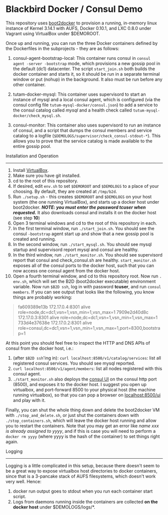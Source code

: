 Blackbird Docker / Consul Demo
==============================

This repository uses [boot2docker](https://github.com/boot2docker/boot2docker) to provision a running, in-memory linux instance of Kernel 3.14.1 with AUFS, Docker 0.10.1, and LXC 0.8.0 under Vagrant using VirtualBox under $DEMOROOT. 

Once up and running, you can run the three Docker containers defined by the Dockerfiles in the subprojects - they are as follows:

1. consul-agent-bootstrap-local: This container runs consul in `consul agent -server -bootstrap` mode, which provisions a new gossip pool in the default (dc1) datacenter. The script `start_join.sh` both builds the docker container and starts it, so it should be run in a separate terminal window or put (nohup) in the background. It also must be run before any other container. 

2. tutam-docker-mysql: This container uses supervisord to start an instance of mysql and a local consul agent, which is configured (via the consul config file `tutum-mysql-docker/consul.json`) to add a service to the consul catalog called *mysql* and a health check called `tutum-mysql-docker/check_mysql.sh`.

3. consul-monitor: This container also uses supervisord to run an instance of consul, and a script that dumps the consul members and service catalog to a logfile (`$DEMOLOGS/supervisor/check_consul-stdout-*`). This allows you to prove that the service catalog is made available to the entire gossip pool. 

Installation and Operation
__________________________

1. Install [VirtualBox](https://www.virtualbox.org/).
2. Make sure you have git installed.
3. cd to the root of this repository.
4. If desired, edit `env.sh` to set `$DEMOROOT` and `$DEMOLOGS` to a place of your choosing. By default, they are created at `/tmp/b2d`.
5. Run `./setup.sh` - this creates `$DEMOROOT` and `$DEMOLOGS` on your host system (the one running VirtualBox), and starts up a docker host under boot2docker. ___NOTE: you must enter the password **tcuser** when requested.___ It also downloads consul and installs it on the docker host (see step **10**)
6. Open 3 terminal windows and cd to the root of this repository in each.
7. In the first terminal window, run `./start_join.sh`. You should see the consul `-bootstrap` agent start up and show that a new gossip pool is created and running.
8. In the second window, run `./start_mysql.sh`. You should see mysql startup and supervisord report mysql and consul are healthy.
9. In the third window, run `./start_monitor.sh`. You should see supervisord report that consul and check_consul.sh are healthy. `start_monitor.sh` exposes all of the consul ports to the docker host, such that you can now access one consul agent from the docker host.
10. Open a fourth terminal window, and cd to this repository root. Now run `. env.sh`, which will set the B2D (boot2docker executable) environment variable. Now run `$B2D ssh`, log in with password **tcuser**, and run `consul members`. If you can see output that looks like the following, you know things are probably working:

> fa609389e13b  172.17.0.4:8301  alive  role=node,dc=dc1,vsn=1,vsn_min=1,vsn_max=1
> 7909e2d40d8c  172.17.0.3:8301  alive  role=node,dc=dc1,vsn=1,vsn_min=1,vsn_max=1
> 733d4e37638e  172.17.0.2:8301  alive  role=consul,dc=dc1,vsn=1,vsn_min=1,vsn_max=1,port=8300,bootstrap=1

At this point you should feel free to inspect the HTTP and DNS APIs of consul from the docker host, i.e.:

1. (after `$B2D ssh`'ing in): `curl localhost:8500/v1/catalog/services`: list all registered consul services. You should see mysql reported.
2. `curl localhost:8500/v1/agent/members`: list all nodes registered with this consul agent.
3. `./start_monitor.sh` also deploys the [consul UI](http://www.consul.io/intro/getting-started/ui.html) on the consul http port (8500), and exposes it to the docker host. I suggest you open up virtualbox, and port-forward 8500 to your physical host (the machine running virtualbox), so that you can pop a browser on [localhost:8500/ui](http://localhost:8500/ui) and play with it.


Finally, you can shut the whole thing down and delete the boot2docker VM with `./stop_and_delete.sh`, or just shut the containers down with `./stop_containers.sh`, which will leave the docker host running and allow you to restart the containers. Note that you may get an error like *name xxx is already assigned to yyyy*, and if this is case you will need to perform a `docker rm yyyy` (where yyyy is the hash of the container) to set things right again. 

Logging
_______

Logging is a little complicated in this setup, because there doesn't seem to be a great way to expose virtualbox host directories to docker containers, since that is a 3-pancake stack of AUFS filesystems, which doesn't work very well. Hence: 
1. docker run output goes to stdout when you run each container start script.
2. Logs from daemons running inside the containers are collected **on the docker host** under $DEMOLOGS/logs/*.
